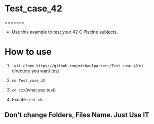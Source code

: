 # Test_case_42
=======
 
- Use this example to test your 42 C Piscine subjects.

# How to use

1. ``` git clone https://github.com/michaelparkerr/Test_case_42``` in directory you want test

2. ```cd Test_case_42```

3. ```cd cxx```(what you test)

4. Excute ```test.sh```

## Don't change Folders, Files Name. Just Use IT
